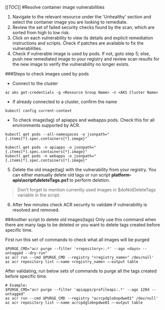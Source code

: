 [[_TOC_]]
#Resolve container image vulnerabilities

1. Navigate to the relevant resource under the 'Unhealthy' section and select the container image you are looking to remediate.
2. Review the set of failed security checks found by the scan, which are sorted from high to low risk.
3. Click on each vulnerability to view its details and explicit remediation instructions and scripts. Check if patches are available to fix the vulnerabilities.
4. Check if vulnerable image is used by pods. If not, goto step 5; else, push new remediated image to your registry and review scan results for the new image to verify the vulnerability no longer exists.

###Steps to check images used by pods

- Connect to the cluster
```
az aks get-credentials -g <Resource Group Name> -n <AKS Cluster Name>
```
- If already connected to a cluster, confirm the name
```
kubectl config current-context
```
- To check image(tag) of apiapps and webapps pods. Check this for all environments supported by ACR.
```
kubectl get pods --all-namespaces -o jsonpath="{.items[*].spec.containers[*].image}"

kubectl get pods -n apiapps -o jsonpath="{.items[*].spec.containers[*].image}"
kubectl get pods -n webapps -o jsonpath="{.items[*].spec.containers[*].image}"
```

5. Delete the old image(tag) with the vulnerability from your registry. 
You can either manually delete old tags or run script **platform-apis\script\deleteTags.ps1** to perform deletion.
> Don't forget to mention currently used images in $doNotDeleteTags variable in the script.
6. After few minutes check ACR security to validate if vulnerability is resolved and removed. 

##Another script to delete old images(tags)
Only use this command when there are many tags to be deleted or you want to delete tags created before specific time.

First run this set of commands to check what all images will be purged
```
$PURGE_CMD="acr purge --filter '<repository>:.*' --ago <days> --untagged --dry-run"
az acr run --cmd $PURGE_CMD --registry "<registry_name>" /dev/null'
az acr repository list –-name <registry_name> –-output table
```
After validating, run below sets of commands to purge all the tags created before specific time.
```
# Example:
$PURGE_CMD="acr purge --filter 'apiapps/profileapi:.*' --ago 120d --untagged"
az acr run --cmd $PURGE_CMD --registry "acrcpdglobnpdwe01" /dev/null'
az acr repository list –-name acrcpdglobnpdwe01 –-output table
```








